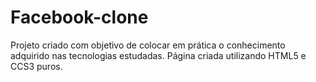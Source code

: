 # Facebook-clone
Projeto criado com objetivo de colocar em prática o conhecimento adquirido nas tecnologias estudadas. Página criada utilizando HTML5 e CCS3 puros. 
